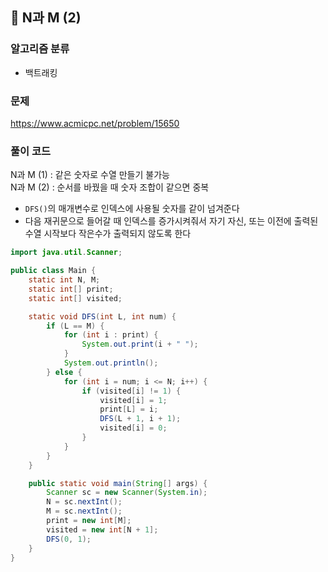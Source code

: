 ## 🌱 N과 M (2)

### 알고리즘 분류

- 백트래킹

### 문제

https://www.acmicpc.net/problem/15650

### 풀이 코드

N과 M (1) : 같은 숫자로 수열 만들기 불가능  
N과 M (2) : 순서를 바꿨을 때 숫자 조합이 같으면 중복

- `DFS()`의 매개변수로 인덱스에 사용될 숫자를 같이 넘겨준다
- 다음 재귀문으로 들어갈 때 인덱스를 증가시켜줘서 자기 자신, 또는 이전에 출력된 수열 시작보다 작은수가 출력되지 않도록 한다

```java
import java.util.Scanner;

public class Main {
	static int N, M;
	static int[] print;
	static int[] visited;

	static void DFS(int L, int num) {
		if (L == M) {
			for (int i : print) {
				System.out.print(i + " ");
			}
			System.out.println();
		} else {
			for (int i = num; i <= N; i++) {
				if (visited[i] != 1) {
					visited[i] = 1;
					print[L] = i;
					DFS(L + 1, i + 1);
					visited[i] = 0;
				}
			}
		}
	}

	public static void main(String[] args) {
		Scanner sc = new Scanner(System.in);
		N = sc.nextInt();
		M = sc.nextInt();
		print = new int[M];
		visited = new int[N + 1];
		DFS(0, 1);
	}
}
```
